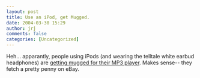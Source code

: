 ```yaml
---
layout: post
title: Use an iPod, get Mugged.
date: 2004-03-30 15:29
author: jrj
comments: false
categories: [Uncategorized]
---
```

Heh... apparantly, people using iPods (and wearing the telltale white earbud headphones) are <a href="http://slashdot.org/article.pl?sid=04/03/30/1631231" target="_blank">getting mugged for their MP3 player</a>. Makes sense-- they fetch a pretty penny on eBay.
